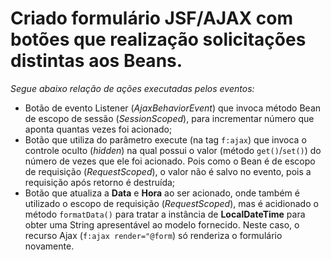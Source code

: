 #   Criado formulário **JSF/AJAX** com botões que realização solicitações distintas aos Beans.
  
  *Segue abaixo relação de ações executadas pelos eventos:*

  * Botão de evento Listener (*AjaxBehaviorEvent*) que invoca método Bean de escopo de sessão (*SessionScoped*), para incrementar número que aponta quantas vezes foi acionado;  
  * Botão que utiliza do parâmetro execute (na tag `f:ajax`) que invoca o controle oculto (*hidden*) na qual possui o valor (método `get()`/`set()`) do número de vezes que ele foi acionado. Pois como o Bean é de escopo de requisição (*RequestScoped*), o valor não é salvo no evento, pois a requisição após retorno é destruída;  
  * Botão que atualiza a **Data** e **Hora** ao ser acionado, onde também é utilizado o escopo de requisição (*RequestScoped*), mas é acidionado o método `formatData()` para tratar a instância de **LocalDateTime** para obter uma String apresentável ao modelo fornecido. Neste caso, o recurso Ajax (`f:ajax render="@form`) só renderiza o formulário novamente.
